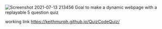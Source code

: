 ![Screenshot 2021-07-13 213456](https://user-images.githubusercontent.com/85463607/125561780-33869fcc-5ea5-46ec-95b5-317d7b1a21a3.png)
Goal to make a dynamic webpage with a replayable 5 question quiz

working link  https://keithmurph.github.io/QuizCodeQuiz/
